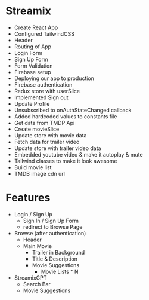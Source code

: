 # Streamix

- Create React App
- Configured TailwindCSS
- Header
- Routing of App
- Login Form
- Sign Up Form
- Form Validation
- Firebase setup
- Deploying our app to production
- Firebase authentication
- Redux store with userSlice
- Implemented Sign out
- Update Profile
- Unsubscribed to onAuthStateChanged callback
- Added hardcoded values to constants file
- Get data from TMDP Api
- Create movieSlice
- Update store with movie data
- Fetch data for trailer video
- Update store with trailer video data
- Embedded youtube video & make it autoplay & mute
- Tailwind classes to make it look awesome
- Build movie list
- TMDB image cdn url

# Features

- Login / Sign Up
  - Sign In / Sign Up Form
  - redirect to Browse Page
- Browse (after authentication)
  - Header
  - Main Movie
    - Trailer in Background
    - Title & Description
    - Movie Suggestions
      - Movie Lists \* N
- StreamixGPT
  - Search Bar
  - Movie Suggestions
